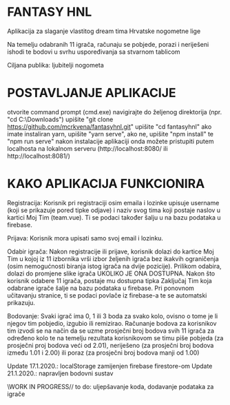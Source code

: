 # FANTASY HNL
Aplikacija za slaganje vlastitog dream tima Hrvatske nogometne lige

Na temelju odabranih 11 igrača, računaju se pobjede, porazi i neriješeni ishodi te bodovi u svrhu uspoređivanja sa stvarnom tablicom

Ciljana publika: ljubitelji nogometa

# POSTAVLJANJE APLIKACIJE

otvorite command prompt (cmd.exe)
navigirajte do željenog direktorija (npr. "cd C:\Downloads")
upišite "git clone https://github.com/mcrkvena/fantasyhnl.git"
upišite "cd fantasyhnl"
ako imate instaliran yarn, upišite "yarn serve", ako ne, upišite "npm install" te "npm run serve" nakon instalacije
aplikaciji onda možete pristupiti putem localhosta na lokalnom serveru (http://localhost:8080/ ili http://localhost:8081/)

# KAKO APLIKACIJA FUNKCIONIRA

Registracija: Korisnik pri registraciji osim emaila i lozinke upisuje username (koji se prikazuje pored tipke odjave) i naziv svog tima koji postaje naslov u kartici Moj Tim (team.vue). Ti se podaci također šalju u na bazu podataka u firebase.

Prijava: Korisnik mora upisati samo svoj email i lozinku.

Odabir igrača: Nakon registracije ili prijave, korisnik dolazi do kartice Moj Tim u kojoj iz 11 izbornika vrši izbor željenih igrača bez ikakvih ograničenja (osim nemogućnosti biranja istog igrača na dvije pozicije). Prilikom odabira, dolazi do promjene slike igrača UKOLIKO JE ONA DOSTUPNA. Nakon što korisnik odabere 11 igrača, postaje mu dostupna tipka Zaključaj Tim koja odabrane igrače šalje na bazu podataka u firebase. Pri ponovnom učitavanju stranice, ti se podaci povlače iz firebase-a te se automatski prikazuju.

Bodovanje: Svaki igrač ima 0, 1 ili 3 boda za svako kolo, ovisno o tome je li njegov tim pobjedio, izgubio ili remizirao. Računanje     bodova za korisnikov tim izvodi se na način da se uzme prosječni broj bodova svih 11 igrača za određeno kolo te na temelju rezultata korisnikovom se timu piše pobjeda (za prosječni proj bodova veći od 2.01), neriješeno (za prosječni broj bodova između 1.01 i 2.00) ili poraz (za prosječni broj bodova manji od 1.00)


Update 17.1.2020.: localStorage zamijenjen firebase firestore-om
Update 21.1.2020.: napravljen bodovni sustav

\WORK IN PROGRESS// to do: uljepšavanje koda, dodavanje podataka za igrače
